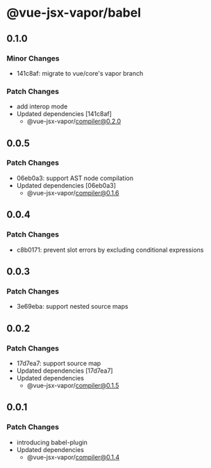 # @vue-jsx-vapor/babel

## 0.1.0

### Minor Changes

- 141c8af: migrate to vue/core's vapor branch

### Patch Changes

- add interop mode
- Updated dependencies [141c8af]
  - @vue-jsx-vapor/compiler@0.2.0

## 0.0.5

### Patch Changes

- 06eb0a3: support AST node compilation
- Updated dependencies [06eb0a3]
  - @vue-jsx-vapor/compiler@0.1.6

## 0.0.4

### Patch Changes

- c8b0171: prevent slot errors by excluding conditional expressions

## 0.0.3

### Patch Changes

- 3e69eba: support nested source maps

## 0.0.2

### Patch Changes

- 17d7ea7: support source map
- Updated dependencies [17d7ea7]
- Updated dependencies
  - @vue-jsx-vapor/compiler@0.1.5

## 0.0.1

### Patch Changes

- introducing babel-plugin
- Updated dependencies
  - @vue-jsx-vapor/compiler@0.1.4
